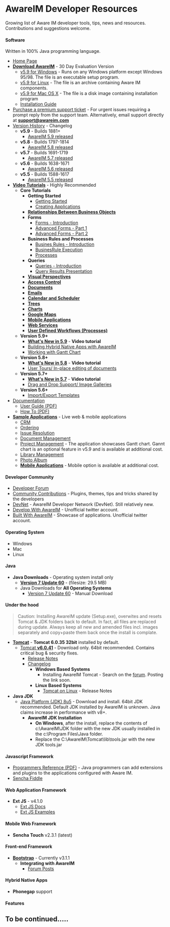 # AwareIM Developer Resources
Growing list of Aware IM developer tools, tips, news and resources. Contributions and suggestions welcome.
#### Software
Written in 100% Java programming language.
  + [Home Page](http://www.awareim.com/)
  + [**Download AwareIM**](http://awareim.com/try/) - 30 Day Evaluation Version
      + [v5.9 for Windows](http://awareim.com/WP_NEW/download?DownloadType=Windows) - Runs on any Windows platform except Windows 95/98. The file is an executable setup program.
      + [v5.9 for Linux](http://awareim.com/WP_NEW/download?DownloadType=Linux) - The file is an archive containing Aware IM components.
      + [v5.9 for Mac OS X](http://awareim.com/WP_NEW/download?DownloadType=Mac) - The file is a disk image containing installation program
      + [Installation Guide](http://www.awareim.com/InstallationGuide.pdf)
  + [Purchase a premium support ticket](http://awareim.com/WP_NEW/support-request/) - For urgent issues requiring a prompt reply from the support team. Alternatively, email support directly at **support@awareim.com**
  + [Version History](http://www.awareim.com/changelog/?C=M;O=D) - Changelog 
      + **v5.9** - Builds 1881+
        + [AwareIM 5.9 released](http://awareim.com/aware-im-5-9-released/)
      + **v5.8** - Builds 1797-1814 
        + [AwareIM 5.8 released](http://awareim.com/aware-im-5-8-is-released/)
      + **v5.7** - Builds 1691-1719
        + [AwareIM 5.7 released](http://awareim.com/aware-im-5-7-is-released/)
      + **v5.6** - Builds 1638-1671
        + [AwareIM 5.6 released](http://awareim.com/aware-im-5-6-is-released/)
      + **v5.5** - Builds 1588-1617
        + [AwareIM 5.5 released](http://awareim.com/aware-im-5-5-is-released/)
  + [**Video Tutorials**](http://awareim.com/video-tutorials/) - Highly Recommended
    + **Core Tutorials**
      + **Getting Started**
        + [Getting Started](http://www.awareim.com/tutorials/getting_started/getting_started.html)
        + [Creating Applications](http://www.awareim.com/tutorials/creating_applications/creating_applications.html)
      + [**Relationships Between Business Objects**](http://www.awareim.com/tutorials/Relationships/Relationships.html)
      + **Forms**
        + [Forms - Introduction](http://www.awareim.com/tutorials/Forms/Forms.html)
        + [Advanced Forms - Part 1](http://www.awareim.com/tutorials/Advanced_Forms/Advanced_Forms.html)
        + [Advanced Forms - Part 2](http://www.awareim.com/tutorials/Advanced_Forms2/Advanced_Forms2.html)
      + **Business Rules and Processes**
        + [Busines Rules - Introduction](http://www.awareim.com/tutorials/Rules/Rules.html)
        + [BusinesRule Execution](http://www.awareim.com/tutorials/Rule_Execution/Rule_Execution.html)
        + [Processes](http://www.awareim.com/tutorials/Processes/Processes.html)
      + **Queries**
        + [Queries - Introduction](http://www.awareim.com/tutorials/Queries/Queries.html)
        + [Query Results Presentation](http://www.awareim.com/tutorials/Query_Presentation/Query_Presentation.html)
      + [**Visual Perspectives**](http://www.awareim.com/tutorials/VP1/VP1.html) 
      + [**Access Control**](http://www.awareim.com/tutorials/Access/Access.html)
      + [**Documents**](http://www.awareim.com/tutorials/Documents/Documents.html)
      + [**Emails**](http://www.awareim.com/tutorials/Emails/Emails.html)
      + [**Calendar and Scheduler**](http://www.awareim.com/tutorials/Calendar/Calendar.html)
      + [**Trees**](http://www.awareim.com/tutorials/Trees/Trees.html)
      + [**Charts**](http://www.awareim.com/tutorials/Charts/Charts.html)
      + [**Google Maps**](http://www.awareim.com/tutorials/Google_Maps/Google_Maps.html)
      + [**Mobile Applications**](http://www.awareim.com/tutorials/Mobile/Mobile.html)
      + [**Web Services**](http://www.awareim.com/tutorials/WebServices/WebServices.html)
      + [**User Defined Workflows (Processes)**](http://www.awareim.com/tutorials/UDP/UDP.html)
    + **Version 5.9+**
      + [**What's New in 5.9**](http://www.awareim.com/59/New/New%20In%205,9.html) - **Video tutorial**
      + [Building Hybrid Native Apps with AwareIM](http://www.awareim.com/tutorials/NativeMobileApps/NativeMobileApps.html)
      + [Working with Gantt Chart](http://www.awareim.com/tutorials/GanttChart/GanttChart.html)
    + **Version 5.8+**
      + [**What's New in 5.8**](http://awareim.com/58/New/NewIn58.html) - **Video tutorial**
      + [User Tours/ In-place editing of documents](http://www.awareim.com/58/New/NewIn58.html)
    + **Version 5.7+**
      + [**What's New in 5.7**](http://www.awareim.com/57/NewIn57/NewIn57.html) - **Video tutorial**
      + [Drag and Drop Support/ Image Galleries](http://www.awareim.com/57/NewIn57/NewIn57.html)
    + **Version 5.6+**
      + [Import/Export Templates](http://awareim.com/tutorials/UDIT/UDIT.html)
  + [Documentation](http://awareim.com/documentation/)
      + [User Guide (PDF)](http://www.awareim.com/UserGuide.pdf)
      + [How To (PDF)](http://www.awareim.com/OnlineDoco/indexHowto.html)
  + [**Sample Applications**](http://awareim.com/sample-applications/) - Live web & mobile applications 
      + [CRM](http://www.awareim.com/sample_crm.html)
      + [Ordering](http://www.awareim.com/sample_ordering.html)
      + [Issue Resolution](http://www.awareim.com/sample_issue_resolution.html)
      + [Document Management](http://www.awareim.com/sample_documents.html)
      + [Project Management](http://www.awareim.com/sample_project_mgmt.html) - The application showcases Gantt chart. Gannt chart is an optional feature in v5.9 and is available at additional cost. 
      + [Library Management](http://www.awareim.com/sample_library.html)
      + [Photo Album](http://www.awareim.com/sample_photoalbum.html)
      + [**Mobile Applications**](http://50.62.145.173/AwareIM/samplesMobile.html) - Mobile option is available at additional cost. 

#### Developer Community
  + [Developer Forum](http://www.awareim.com/phpBB2/index.php) 
  + [Community Contributions](http://awareim.com/community-page/) - Plugins, themes, tips and tricks shared by the developers
  + [DevNet](http://www.awareim-devnet.com/) - AwareIM Developer Network (DevNet). Still relatively new.
  + [Develop With AwareIM](https://twitter.com/DWAwareIM) - Unofficial twitter account.
  + [Built With AwareIM](https://twitter.com/BWAwareIM) - Showcase of applications. Unofficial twitter account.

#### Operating System
  + Windows
  + Mac
  + Linux 
  

#### Java
  + **Java Downloads** - Operating system install only
    + [**Version 7 Update 60**](https://www.java.com/en/download/) - (filesize: 29.5 MB)
    + Java Downloads for **All Operating Systems**
      + [Version 7 Update 60](https://www.java.com/en/download/manual.jsp) - Manual Download

#### Under the hood
> Caution: Installing AwareIM update (Setup.exe), overwites and resets Tomcat & JDK folders back to default. In fact, all files are replaced during update. Always keep all new and amended files incl. images separately and copy+paste them back once the install is complate.

  + [**Tomcat**](http://tomcat.apache.org/) - **Tomcat 6.0.35 32bit** installed by default. 
    + [Tomcat **v6.0.41**](http://tomcat.apache.org/download-60.cgi) - Download only. 64bit recommended. Contains critical bug & security fixes. 
      + [Release Notes](http://tomcat.apache.org/tomcat-6.0-doc/RELEASE-NOTES.txt)
      + [Changelog](http://tomcat.apache.org/tomcat-6.0-doc/changelog.html)
        + **Windows Based Systems**
          + Installing AwareIM Tomcat - Search on the [forum](http://www.awareim.com/phpBB2/index.php). Posting the link soon.
        + **Linux Based Systems**
          + [Tomcat on Linux](http://tomcat.apache.org/tomcat-6.0-doc/RELEASE-NOTES.txt) - Release Notes
  + **Java JDK**
    + [Java Platform (JDK) 8u5](http://www.oracle.com/technetwork/java/javase/downloads/index.html) - Download and install. 64bit JDK recommended. Default JDK installed by AwareIM is unknown. Java claims increase in performance with v8+.
      + **AwareIM JDK Installation**
        + **On Windows**, after the install, replace the contents of c:\AwareIM\JDK folder with the new JDK usually installed in the c:\Program Files\Java folder.
        + Replace the C:\AwareIM\Tomcat\lib\tools.jar with the new JDK tools.jar 

#### Javascript Framework
  + [Programmers Reference (PDF)](http://bit.ly/U4TGIX) - Java programmers can add extensions and plugins to the applications configured with Aware IM.
  + [Sencha Fiddle](https://fiddle.sencha.com/)

#### **Web Application Framework**
  + **Ext JS** - v4.1.0 
    + [Ext JS Docs](http://docs.sencha.com/extjs/4.1.0/)
    + [Ext JS Examples](http://try.sencha.com/extjs/4.1.0/)

#### **Mobile Web Framework**
  + **Sencha Touch** v2.3.1 (latest)

#### Front-end Framework
  + [**Bootstrap**](http://getbootstrap.com/) - Currently v3.1.1
    + **Integrating with AwareIM** 
      + [Forum Posts](#)

#### Hybrid Native Apps
  + **Phonegap** support

#### Features 

## To be continued.....
